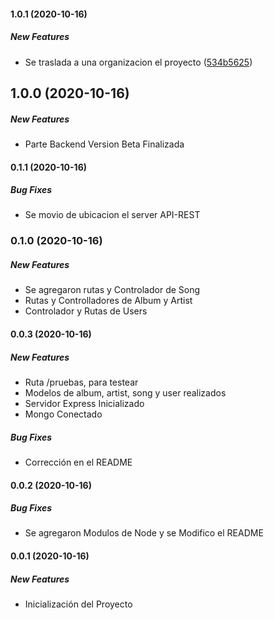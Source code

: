 #### 1.0.1 (2020-10-16)

##### New Features

*  Se traslada a una organizacion el proyecto ([534b5625](https://github.com/mviveros-musify/backend/commit/534b5625ff94b751d36cc768c2f86c73194daec4))

## 1.0.0 (2020-10-16)

##### New Features

*  Parte Backend Version Beta Finalizada

#### 0.1.1 (2020-10-16)

##### Bug Fixes

*  Se movio de ubicacion el server API-REST

### 0.1.0 (2020-10-16)

##### New Features

*  Se agregaron rutas y Controlador de Song
*  Rutas y Controlladores de Album y Artist
*  Controlador y Rutas de Users

#### 0.0.3 (2020-10-16)

##### New Features

*  Ruta /pruebas, para testear
*  Modelos de album, artist, song y user realizados
*  Servidor Express Inicializado
*  Mongo Conectado

##### Bug Fixes

*  Corrección en el README

#### 0.0.2 (2020-10-16)

##### Bug Fixes

*  Se agregaron Modulos de Node y se Modifico el README

#### 0.0.1 (2020-10-16)

##### New Features

*  Inicialización del Proyecto

